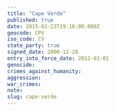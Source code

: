 ```yaml
---
title: "Cape Verde"
published: true
date: 2015-02-23T19:16:00.000Z
geocode: CPV
iso_code: CV
state_party: true
signed_date: 2000-12-28
entry_into_force_date: 2012-01-01
genocide:
crimes_against_humanity:
aggression:
war_crimes:
note:
slug: cape-verde
---
```

